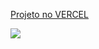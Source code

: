 [Projeto no VERCEL](https://alura-plus-gray-zeta.vercel.app/)

<img src="https://media.discordapp.net/attachments/1232764064720097384/1244509781062979655/Desktop_-_2.png?ex=66555f8d&is=66540e0d&hm=ed86370b3798c5dd9130a8ebd05f7e45dca4c10b311f84d3c15e014756e5d83e&=&format=webp&quality=lossless&width=283&height=675">
